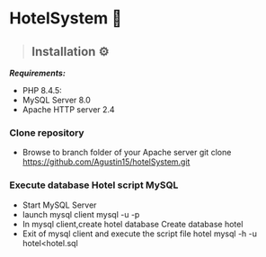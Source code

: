 # HotelSystem 🏨

 >## Installation ⚙
   <em><strong>Requirements:</strong></em>
  - PHP 8.4.5:
  - MySQL Server 8.0
  - Apache HTTP server 2.4
    
 ### Clone repository
 - Browse to branch folder of your Apache server
       git clone https://github.com/Agustin15/hotelSystem.git

 ### Execute database Hotel script MySQL
  - Start MySQL Server
  - launch mysql client 
          mysql -u <user> -p
  - In mysql client,create hotel database
          Create database hotel
  - Exit of mysql client and execute the script file hotel
          mysql -h <hostname> -u <user> hotel<hotel.sql

               
        

